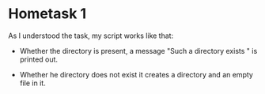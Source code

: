 # Hometask 1

As I understood the task, my script works like that:

* Whether the directory is present, a message "Such a directory exists " is printed out.

* Whether he directory does not exist it creates a directory and an empty file in it.
